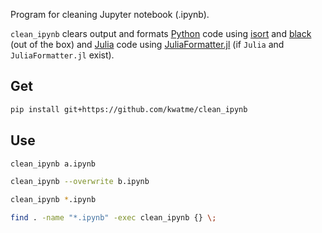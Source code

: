 Program for cleaning Jupyter notebook (.ipynb).

`clean_ipynb` clears output and formats [Python](https://www.python.org) code using [isort](https://github.com/timothycrosley/isort) and [black](https://github.com/ambv/black) (out of the box) and [Julia](https://julialang.org) code using [JuliaFormatter.jl](https://github.com/domluna/JuliaFormatter.jl) (if `Julia` and `JuliaFormatter.jl` exist).

## Get

```sh
pip install git+https://github.com/kwatme/clean_ipynb
```

## Use

```sh
clean_ipynb a.ipynb
```

```sh
clean_ipynb --overwrite b.ipynb
```

```sh
clean_ipynb *.ipynb
```

```sh
find . -name "*.ipynb" -exec clean_ipynb {} \;
```
